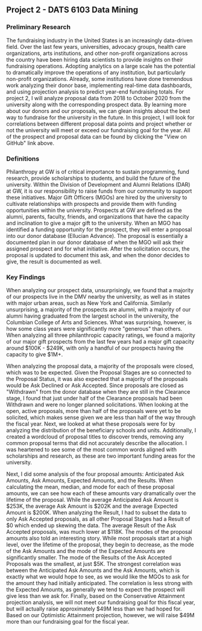 ## Project 2 - DATS 6103 Data Mining

### Preliminary Research

The fundraising industry in the United States is an increasingly data-driven field. Over the last few years, universities, advocacy groups, health care organizations, arts institutions, and other non-profit organizations across the country have been hiring data scientists to provide insights on their fundraising operations. Adopting analytics on a large scale has the potential to dramatically improve the operations of any institution, but particularly non-profit organizations. Already, some institutions have done tremendous work analyzing their donor base, implementing real-time data dashboards, and using projection analysis to predict year-end fundraising totals. For project 2, I will analyze proposal data from 2018 to October 2020 from the university along with the corresponding prospect data. By learning more about our donors and our proposals, we can glean insights about the best way to fundraise for the university in the future. In this project, I will look for correlations between different proposal data points and project whether or not the university will meet or exceed our fundraising goal for the year. All of the prospect and proposal data can be found by clicking the "View on GitHub" link above.


### Definitions

Philanthropy at GW is of critical importance to sustain programming, fund research, provide scholarships to students, and build the future of the university. Within the Division of Development and Alumni Relations (DAR) at GW, it is our responsibility to raise funds from our community to support these initiatives. Major Gift Officers (MGOs) are hired by the university to cultivate relationships with prospects and provide them with funding opportunities within the university. Prospects at GW are defined as the alumni, parents, faculty, friends, and organizations that have the capacity and inclination to give a major gift to the university. When an MGO has identified a funding opportunity for the prospect, they will enter a proposal into our donor database (Ellucian Advance). The proposal is essentially a documented plan in our donor database of when the MGO will ask their assigned prospect and for what initiative. After the solicitation occurs, the proposal is updated to document this ask, and when the donor decides to give, the result is documented as well.


### Key Findings

When analyzing our prospect data, unsurprisingly, we found that a majority of our prospects live in the DMV nearby the university, as well as in states with major urban areas, such as New York and California. Similarly unsurprising, a majority of the prospects are alumni, with a majority of our alumni having graduated from the largest school in the university, the Columbian College of Arts and Sciences. What was surprising, however, is how some class years were significantly more "generous" than others. When analyzing all three philanthropic capacity ratings, we found a majority of our major gift prospects from the last few years had a major gift capacity around $100K - $249K, with only a handful of our prospects having the capacity to give $1M+. 

When analyzing the proposal data, a majority of the proposals were closed, which was to be expected. Given the Proposal Stages are so connected to the Proposal Status, it was also expected that a majority of the proposals would be Ask Declined or Ask Accepted. Since proposals are closed as "Withdrawn" from the donor database when they are still in the Clearance stage, I found that just under half of the Clearance proposals had been Withdrawn and were no longer planned solicitations. When looking at the open, active proposals, more than half of the proposals were yet to be solicited, which makes sense given we are less than half of the way through the fiscal year. Next, we looked at what these proposals were for by analyzing the distribution of the beneficiary schools and units. Additionally, I created a wordcloud of proposal titles to discover trends, removing any common proposal terms that did not accurately describe the allocation. I was heartened to see some of the most common words aligned with scholarships and research, as these are two important funding areas for the university. 

Next, I did some analysis of the four proposal amounts: Anticipated Ask Amounts, Ask Amounts, Expected Amounts, and the Results. When calculating the mean, median, and mode for each of these proposal amounts, we can see how each of these amounts vary dramatically over the lifetime of the proposal. While the average Anticipated Ask Amount is $253K, the average Ask Amount is $202K  and the average Expected Amount is $200K. When analyzing the Result, I had to subset the data to only Ask Accepted proposals, as all other Proposal Stages had a Result of $0 which ended up skewing the data. The average Result of the Ask Accepted proposals, was much lower at $118K. The modes of the proposal amounts also told an interesting story. While most proposals start at a high level, over the lifetime of the proposal, they begin to decrease, as the mode of the Ask Amounts and the mode of the Expected Amounts are significantly smaller. The mode of the Results of the Ask Accepted Proposals was the smallest, at just $5K. The strongest correlation was between the Anticipated Ask Amounts and the Ask Amounts, which is exactly what we would hope to see, as we would like the MGOs to ask for the amount they had initially anticipated. The correlation is less strong with the Expected Amounts, as generally we tend to expect the prospect will give less than we ask for. Finally, based on the Conservative Attainment projection analysis, we will not meet our fundraising goal for this fiscal year, but will actually raise approximately $49M less than we had hoped for. Based on our Optimistic Attainment projection, however, we will raise $49M more than our fundraising goal for the fiscal year. 

